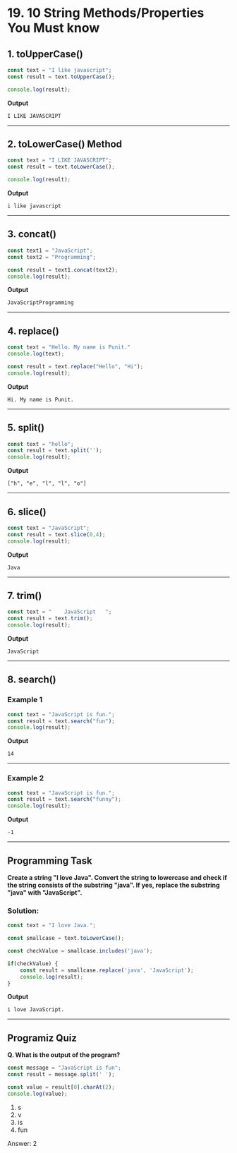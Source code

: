 # 19. 10 String Methods/Properties You Must know
## 1. toUpperCase()
```js
const text = "I like javascript";
const result = text.toUpperCase();

console.log(result);
```
**Output**
```
I LIKE JAVASCRIPT
```
***
## 2. toLowerCase() Method
```js
const text = "I LIKE JAVASCRIPT";
const result = text.toLowerCase();

console.log(result);
```
**Output**
```
i like javascript
```
***
## 3. concat()
```js
const text1 = "JavaScript";
const text2 = "Programming";

const result = text1.concat(text2);
console.log(result);
```
**Output**
```
JavaScriptProgramming
```
***
## 4. replace()
```js
const text = "Hello. My name is Punit."
console.log(text);

const result = text.replace("Hello", "Hi");
console.log(result);
```
**Output**
```
Hi. My name is Punit.
```
***
## 5. split()
```js
const text = "hello";
const result = text.split('');
console.log(result);
```
**Output**
```
["h", "e", "l", "l", "o"]
```
***
## 6. slice()
```js
const text = "JavaScript";
const result = text.slice(0,4);
console.log(result);
```
**Output**
```
Java
```
***
## 7. trim()
```js
const text = "    JavaScript   ";
const result = text.trim();
console.log(result);
```
**Output**
```
JavaScript
```
***
## 8. search()
### Example 1
```js
const text = "JavaScript is fun.";
const result = text.search("fun");
console.log(result);
```
**Output**
```
14
```
***
### Example 2
```js
const text = "JavaScript is fun.";
const result = text.search("funny");
console.log(result);
```
**Output**
```
-1
```
***
## Programming Task
**Create a string "I love Java". Convert the string to lowercase and check if the string consists of the substring "java". If yes, replace the substring "java" with "JavaScript".**
### Solution:
```js
const text = "I love Java.";

const smallcase = text.toLowerCase();

const checkValue = smallcase.includes('java');

if(checkValue) {
    const result = smallcase.replace('java', 'JavaScript');
    console.log(result);
}
```
**Output**
```
i love JavaScript.
```
***
## Programiz Quiz
**Q. What is the output of the program?**
```js
const message = "JavaScript is fun";
const result = message.split(' ');

const value = result[0].charAt(2);
console.log(value);
```

1. s
2. v
3. is
4. fun

Answer: 2

